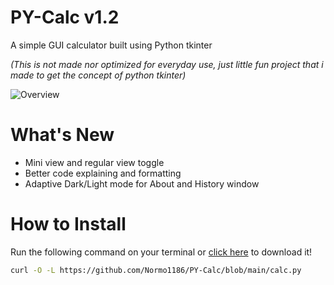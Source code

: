 # PY-Calc v1.2

A simple GUI calculator built using Python tkinter

*(This is not made nor optimized for everyday use, just little fun project that i made to get the concept of python tkinter)*

![Overview](https://github.com/Normo1186/PY-Calc/releases/download/v1.2/overview.png)

# What's New

- Mini view and regular view toggle 
- Better code explaining and formatting
- Adaptive Dark/Light mode for About and History window

# How to Install
Run the following command on your terminal or [click here](https://github.com/Normo1186/PY-Calc/download/main/calc.py) to download it!
``` bash
curl -O -L https://github.com/Normo1186/PY-Calc/blob/main/calc.py
```
